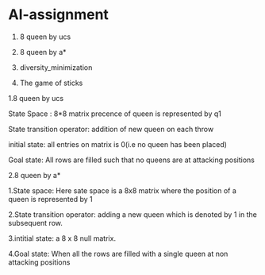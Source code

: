# AI-assignment

1. 8 queen by ucs

2. 8 queen by a*

3. diversity_minimization

4. The game of sticks



1.8 queen by ucs

State Space : 8*8 matrix precence of queen is represented by q1

State transition operator: addition of new queen on each throw

initial state: all entries on matrix is 0(i.e no queen has been placed)

Goal state: All rows are filled such that no queens are at attacking positions




2.8 queen by a*

1.State space: Here sate space is a 8x8 matrix where the position of a queen is represented by 1

2.State transition operator: adding a new queen which is denoted by 1 in the subsequent row.

3.intitial state: a 8 x 8 null matrix.

4.Goal state: When all the rows are filled with a single queen at non attacking positions
    
    

    


